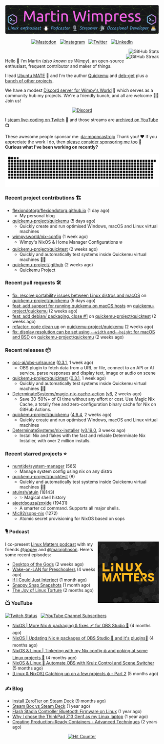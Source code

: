 <p align="center">
  <a href="https://wimpysworld.com" target="_blank"><img src="https://raw.githubusercontent.com/flexiondotorg/flexiondotorg/main/.github/github-header-image.png"></a>
</p>
<p align="center">
  &nbsp;<a href="https://fosstodon.org/@wimpy" target="_blank"><img alt="Mastodon" src="https://img.shields.io/badge/Mastodon-6468fa?style=for-the-badge&logo=mastodon&logoColor=%23ffffff"></a>&nbsp;
  &nbsp;<a href="https://www.instagram.com/wimpysworld/" target="_blank"><img alt="Instagram" src="https://img.shields.io/badge/instagram-d3175c?style=for-the-badge&logo=instagram&logoColor=%23ffffff"></a>&nbsp;
  &nbsp;<a href="https://twitter.com/m_wimpress" target="_blank"><img alt="Twitter" src="https://img.shields.io/badge/Twitter-303030?style=for-the-badge&logo=x&logoColor=%23ffffff"></a>&nbsp;
  &nbsp;<a href="https://www.linkedin.com/in/martinwimpress/" target="_blank"><img alt="LinkedIn" src="https://img.shields.io/badge/LinkedIn-1667be?style=for-the-badge&logo=linkedin&logoColor=%23ffffff"></a>&nbsp;
</p>
<a href="https://github.com/flexiondotorg" target="_blank"><img align="right" src="https://github-readme-stats.vercel.app/api?username=flexiondotorg&show_icons=true&show=reviews,discussions_started,discussions_answered,prs_merged&include_all_commits=true&bg_color=0E1117&title_color=fa66ed&icon_color=6bbbfa&text_color=c5c8c6&ring_color=98ed3f&border_radius=8" alt="GitHub Stats"></a>
<br />
<a href="https://github.com/flexiondotorg" target="_blank"><img align="right" src="https://streak-stats.demolab.com?user=flexiondotorg&theme=cobalt&border_radius=8&date_format=j%20M%5B%20Y%5D&mode=daily&card_width=465&hide_total_contributions=true" alt="GitHub Streak" /></a>

Hello 👋 I'm Martin (*also known as Wimpy*), an open-source enthusiast, frequent contributor and maker of things.

I lead [Ubuntu MATE](https://ubuntu-mate.org) 🧉 and I'm the author [Quickemu](https://github.com/quickemu-project)
and [deb-get](https://github.com/wimpysworld/deb-get) plus a [bunch of other projects](https://wimpysworld.com/projects/).

We have a modest [Discord server for Wimpy's World](https://wimpysworld.io/discord) 💬 which serves as a community hub my projects.
We're a friendly bunch, and all are welcome 🏳️‍🌈 Join us!

<div align="center"><a href="https://wimpysworld.io/discord" target="_blank"><img alt="Discord" src="https://img.shields.io/discord/712850672223125565?style=for-the-badge&logo=discord&logoColor=%23ffffff&label=Discord&labelColor=%234253e8&color=%23e4e2e2"></a></div>

I [steam live-coding on Twitch](https://twitch.tv/WimpysWorld) 📡 and those streams are [archived on YouTube](https://youtube.com/WimpysWorld) 📺️

These awesome people sponsor me: [da-moon](https://github.com/da-moon)[castrojo](https://github.com/castrojo) Thank you! ❤️
If you appreciate the work I do, then [please consider sponsoring me too](https://github.com/sponsors/flexiondotorg) 🤑 **Curious what I've been working on recently?**
<div align="center">
  <img align="center" alt="GitHub Contribution Snake" src="https://raw.githubusercontent.com/flexiondotorg/flexiondotorg/snake/github-contribution-grid-snake-dark.svg">
</div>

### Recent project contributions 🏗️


- [flexiondotorg/flexiondotorg.github.io](https://github.com/flexiondotorg/flexiondotorg.github.io) (1 day ago)
  - My personal blog
- [quickemu-project/quickemu](https://github.com/quickemu-project/quickemu) (5 days ago)
  - Quickly create and run optimised Windows, macOS and Linux virtual machines
- [wimpysworld/nix-config](https://github.com/wimpysworld/nix-config) (1 week ago)
  - Wimpy&#39;s NixOS  &amp; Home Manager Configurations ❄️
- [quickemu-project/quicktest](https://github.com/quickemu-project/quicktest) (2 weeks ago)
  - Quickly and automatically test systems inside Quickemu virtual machines 🧑‍🔬
- [quickemu-project/.github](https://github.com/quickemu-project/.github) (2 weeks ago)
  - Quickemu Project

### Recent pull requests 🛠️


- [fix: resolve portability issues between Linux distros and macOS](https://github.com/quickemu-project/quickemu/pull/1247) on [quickemu-project/quickemu](https://github.com/quickemu-project/quickemu) (5 days ago)
- [feat: add support for running quickemu on macOS hosts](https://github.com/quickemu-project/quickemu/pull/1225) on [quickemu-project/quickemu](https://github.com/quickemu-project/quickemu) (2 weeks ago)
- [feat: add debian/ packaging. close #1](https://github.com/quickemu-project/quicktest/pull/9) on [quickemu-project/quicktest](https://github.com/quickemu-project/quicktest) (2 weeks ago)
- [refactor: code clean up](https://github.com/quickemu-project/quickemu/pull/1208) on [quickemu-project/quickemu](https://github.com/quickemu-project/quickemu) (2 weeks ago)
- [fix: display resolution can be set using `--width` and`--height` for macOS and BSD](https://github.com/quickemu-project/quickemu/pull/1204) on [quickemu-project/quickemu](https://github.com/quickemu-project/quickemu) (2 weeks ago)

### Recent releases 📦️


- [occ-ai/obs-urlsource](https://github.com/occ-ai/obs-urlsource) ([0.3.1](https://github.com/occ-ai/obs-urlsource/releases/tag/0.3.1), 1 week ago)
  - OBS plugin to fetch data from a URL or file, connect to an API or AI service, parse responses and display text, image or audio on scene
- [quickemu-project/quicktest](https://github.com/quickemu-project/quicktest) ([0.3.1](https://github.com/quickemu-project/quicktest/releases/tag/0.3.1), 1 week ago)
  - Quickly and automatically test systems inside Quickemu virtual machines 🧑‍🔬
- [DeterminateSystems/magic-nix-cache-action](https://github.com/DeterminateSystems/magic-nix-cache-action) ([v6](https://github.com/DeterminateSystems/magic-nix-cache-action/releases/tag/v6), 2 weeks ago)
  -  Save 30-50%&#43; of CI time without any effort or cost. Use Magic Nix Cache, a totally free and zero-configuration binary cache for Nix on GitHub Actions. 
- [quickemu-project/quickemu](https://github.com/quickemu-project/quickemu) ([4.9.4](https://github.com/quickemu-project/quickemu/releases/tag/4.9.4), 2 weeks ago)
  - Quickly create and run optimised Windows, macOS and Linux virtual machines
- [DeterminateSystems/nix-installer](https://github.com/DeterminateSystems/nix-installer) ([v0.19.0](https://github.com/DeterminateSystems/nix-installer/releases/tag/v0.19.0), 3 weeks ago)
  - Install Nix and flakes with the fast and reliable Determinate Nix Installer, with over 2 million installs.

### Recent starred projects ⭐️


- [numtide/system-manager](https://github.com/numtide/system-manager) (565)
  - Manage system config using nix on any distro
- [quickemu-project/quicktest](https://github.com/quickemu-project/quicktest) (8)
  - Quickly and automatically test systems inside Quickemu virtual machines 🧑‍🔬
- [atuinsh/atuin](https://github.com/atuinsh/atuin) (18143)
  - ✨ Magical shell history
- [ajeetdsouza/zoxide](https://github.com/ajeetdsouza/zoxide) (19431)
  - A smarter cd command. Supports all major shells.
- [Mic92/sops-nix](https://github.com/Mic92/sops-nix) (1272)
  - Atomic secret provisioning for NixOS based on sops

### 🎙️ Podcast
<img align="right" src="https://raw.githubusercontent.com/flexiondotorg/flexiondotorg/main/.github/linuxmatters.png" alt="Linux Matters Podcast" width="200" height="200">

I co-present [Linux Matters podcast](https://linuxmatters.sh) with my friends [@popey](https://github.com/popey) and [@marxjohnson](https://github.com/marxjohnson).
Here's some recent episodes:

- [Desktop of the Gods](https://linuxmatters.sh/29/) (2 weeks ago)
- [Wake-on-LAN for Preschoolers](https://linuxmatters.sh/28/) (4 weeks ago)
- [If I Could Just Interject](https://linuxmatters.sh/27/) (1 month ago)
- [Snappy Snap Snapshots](https://linuxmatters.sh/26/) (1 month ago)
- [The Joy of Linux Torture](https://linuxmatters.sh/25/) (2 months ago)

### 📺️ YouTube
<a href="https://twitch.tv/WimpysWorld" target="_blank"><img alt="Twitch Status" src="https://img.shields.io/twitch/status/WimpysWorld?style=for-the-badge&logo=twitch&logoColor=ffffff&label=Twitch&labelColor=%23904ef9&color=%23e4e2e2"></a>&nbsp;&nbsp;
<a href="https://youtube.com/WimpysWorld" target="_blank"><img alt="YouTube Channel Subscribers" src="https://img.shields.io/youtube/channel/subscribers/UChpYmMp7EFaxuogUX1eAqyw?style=for-the-badge&logo=youtube&logoColor=ffffff&label=YouTube&labelColor=%23fb1b20&color=%23e4e2e2"></a>

- [NixOS | More Nix ❄️ packaging &amp; fixes 🩹 for OBS Studio 📡](https://www.youtube.com/watch?v=VqNaOOm7Dhw) (4 months ago)
- [NixOS | Updating Nix ❄️ packages of OBS Studio 📡 and it&#39;s plugins🔌](https://www.youtube.com/watch?v=phgOv_UCbMM) (4 months ago)
- [NixOS &amp; Linux | Tinkering with my Nix config ❄️ and poking at some Linux projects 🐧](https://www.youtube.com/watch?v=biVQ_-v8oEo) (4 months ago)
- [NixOS &amp; Linux 🐧 Automate OBS with Kruiz Control and Scene Switcher](https://www.youtube.com/watch?v=BSITslJbMGA) (5 months ago)
- [[Linux &amp; NixOS] Catching up on a few projects ❄️ - Part 2](https://www.youtube.com/watch?v=IpiuKvqHU-c) (5 months ago)

### ✍️ Blog

- [Install ZeroTier on Steam Deck](https://wimpysworld.com/posts/install-zerotier-on-steamdeck/) (9 months ago)
- [Steam Box vs Steam Deck](https://wimpysworld.com/posts/steambox-vs-steamdeck/) (1 year ago)
- [Flash Stadia Controller Bluetooth Firmware on Linux](https://wimpysworld.com/posts/flash-stadia-controller-bluetooth-firmware-on-linux/) (1 year ago)
- [Why I chose the ThinkPad Z13 Gen1 as my Linux laptop](https://wimpysworld.com/posts/why-i-chose-the-thinkpad-z13-as-my-linux-laptop/) (1 year ago)
- [Creating Production-Ready Containers - Advanced Techniques](https://wimpysworld.com/posts/creating-production-ready-containers-advanced-techniques/) (2 years ago)

<p align="center">
  <a href="https://github.com/flexiondotorg/flexiondotorg" target="_blank"><img alt="Hit Counter" src="https://img.shields.io/endpoint?url=https%3A%2F%2Fhits.dwyl.com%2Fflexiondotorg%2Fflexiondotorg.json&style=flat-square&logo=github&logoColor=ffffff&label=Visitors&labelColor=%23f76ce9&color=%236fbbf6">
</p>
